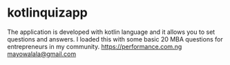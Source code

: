 # kotlinquizapp
The application is developed with kotlin language and it allows you to set questions and answers. I loaded this with some basic 20 MBA questions for entrepreneurs in my community. https://performance.com.ng mayowalala@gmail.com
